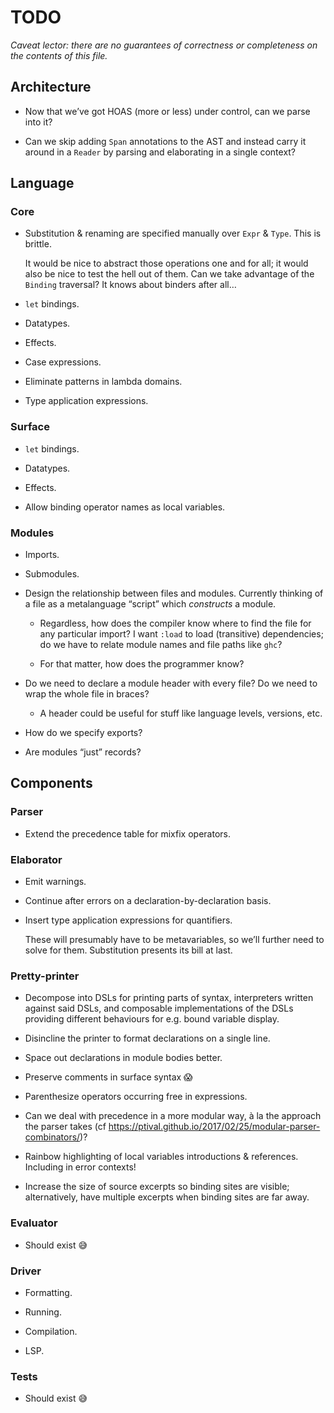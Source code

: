 # TODO

_Caveat lector: there are no guarantees of correctness or completeness on the contents of this file._


## Architecture

- Now that we’ve got HOAS (more or less) under control, can we parse into it?

- Can we skip adding `Span` annotations to the AST and instead carry it around in a `Reader` by parsing and elaborating in a single context?


## Language

### Core

- Substitution & renaming are specified manually over `Expr` & `Type`. This is brittle.

  It would be nice to abstract those operations one and for all; it would also be nice to test the hell out of them. Can we take advantage of the `Binding` traversal? It knows about binders after all…

- `let` bindings.

- Datatypes.

- Effects.

- Case expressions.

- Eliminate patterns in lambda domains.

- Type application expressions.


### Surface

- `let` bindings.

- Datatypes.

- Effects.

- Allow binding operator names as local variables.


### Modules

- Imports.

- Submodules.

- Design the relationship between files and modules. Currently thinking of a file as a metalanguage “script” which _constructs_ a module.

  - Regardless, how does the compiler know where to find the file for any particular import? I want `:load` to load (transitive) dependencies; do we have to relate module names and file paths like `ghc`?

  - For that matter, how does the programmer know?

- Do we need to declare a module header with every file? Do we need to wrap the whole file in braces?

  - A header could be useful for stuff like language levels, versions, etc.

- How do we specify exports?

- Are modules “just” records?


## Components

### Parser

- Extend the precedence table for mixfix operators.


### Elaborator

- Emit warnings.

- Continue after errors on a declaration-by-declaration basis.

- Insert type application expressions for quantifiers.

  These will presumably have to be metavariables, so we’ll further need to solve for them. Substitution presents its bill at last.


### Pretty-printer

- Decompose into DSLs for printing parts of syntax, interpreters written against said DSLs, and composable implementations of the DSLs providing different behaviours for e.g. bound variable display.

- Disincline the printer to format declarations on a single line.

- Space out declarations in module bodies better.

- Preserve comments in surface syntax 😱

- Parenthesize operators occurring free in expressions.

- Can we deal with precedence in a more modular way, à la the approach the parser takes (cf https://ptival.github.io/2017/02/25/modular-parser-combinators/)?

- Rainbow highlighting of local variables introductions & references. Including in error contexts!

- Increase the size of source excerpts so binding sites are visible; alternatively, have multiple excerpts when binding sites are far away.


### Evaluator

- Should exist 😅



### Driver

- Formatting.

- Running.

- Compilation.

- LSP.


### Tests

- Should exist 😅
